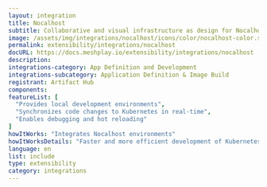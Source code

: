 ```yaml
---
layout: integration
title: Nocalhost
subtitle: Collaborative and visual infrastructure as design for Nocalhost
image: /assets/img/integrations/nocalhost/icons/color/nocalhost-color.svg
permalink: extensibility/integrations/nocalhost
docURL: https://docs.meshplay.io/extensibility/integrations/nocalhost
description: 
integrations-category: App Definition and Development
integrations-subcategory: Application Definition & Image Build
registrant: Artifact Hub
components: 
featureList: [
  "Provides local development environments",
  "Synchronizes code changes to Kubernetes in real-time",
  "Enables debugging and hot reloading"
]
howItWorks: "Integrates Nocalhost environments"
howItWorksDetails: "Faster and more efficient development of Kubernetes applications"
language: en
list: include
type: extensibility
category: integrations
---
```

